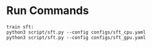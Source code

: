 # Run Commands
```
train sft:
python3 script/sft.py --config configs/sft_cpu.yaml
python3 script/sft.py --config configs/sft_gpu.yaml
```